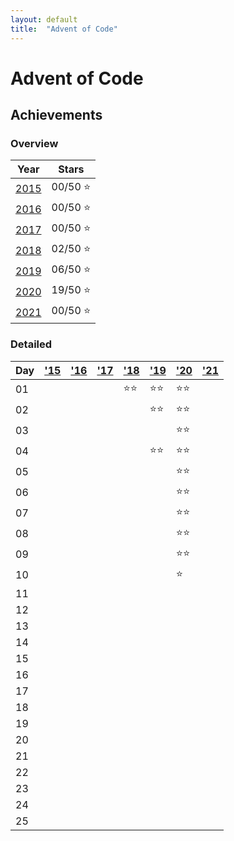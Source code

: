```yaml
---
layout: default
title:  "Advent of Code"
---
```


# Advent of Code

## Achievements

### Overview

|     Year     |     Stars    |
|--------------|--------------|
| [2015][2015] | 00/50 :star: |
| [2016][2016] | 00/50 :star: |
| [2017][2017] | 00/50 :star: |
| [2018][2018] | 02/50 :star: |
| [2019][2019] | 06/50 :star: |
| [2020][2020] | 19/50 :star: |
| [2021][2021] | 00/50 :star: |

### Detailed

| Day |   ['15][2015]  |   ['16][2016]  |   ['17][2017]  |   ['18][2018]  |   ['19][2019]  |   ['20][2020]  |   ['21][2021]  |
|-----|----------------|----------------|----------------|----------------|----------------|----------------|----------------|
| 01  |                |                |                |  :star::star:  |  :star::star:  |  :star::star:  |                |
| 02  |                |                |                |                |  :star::star:  |  :star::star:  |                |
| 03  |                |                |                |                |                |  :star::star:  |                |
| 04  |                |                |                |                |  :star::star:  |  :star::star:  |                |
| 05  |                |                |                |                |                |  :star::star:  |                |
| 06  |                |                |                |                |                |  :star::star:  |                |
| 07  |                |                |                |                |                |  :star::star:  |                |
| 08  |                |                |                |                |                |  :star::star:  |                |
| 09  |                |                |                |                |                |  :star::star:  |                |
| 10  |                |                |                |                |                |  :star:        |                |
| 11  |                |                |                |                |                |                |                |
| 12  |                |                |                |                |                |                |                |
| 13  |                |                |                |                |                |                |                |
| 14  |                |                |                |                |                |                |                |
| 15  |                |                |                |                |                |                |                |
| 16  |                |                |                |                |                |                |                |
| 17  |                |                |                |                |                |                |                |
| 18  |                |                |                |                |                |                |                |
| 19  |                |                |                |                |                |                |                |
| 20  |                |                |                |                |                |                |                |
| 21  |                |                |                |                |                |                |                |
| 22  |                |                |                |                |                |                |                |
| 23  |                |                |                |                |                |                |                |
| 24  |                |                |                |                |                |                |                |
| 25  |                |                |                |                |                |                |                |

[2015]: https://adventofcode.com/2015 "Advent of Code 2015"
[2016]: https://adventofcode.com/2016 "Advent of Code 2016"
[2017]: https://adventofcode.com/2017 "Advent of Code 2017"
[2018]: https://adventofcode.com/2018 "Advent of Code 2018"
[2019]: https://adventofcode.com/2019 "Advent of Code 2019"
[2020]: /aoc/2020/ "Advent of Code 2020"
[2021]: https://adventofcode.com/2021 "Advent of Code 2021"
